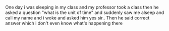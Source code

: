 
One day i was sleeping in my class and my professor took a class then he asked a question "what is the unit of time" and suddenly saw me alseep and call my name and i woke and asked him yes sir.. Then he said correct answer which i don't even know what's happening there
